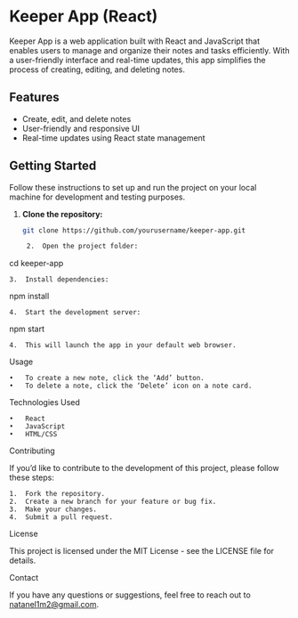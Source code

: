 
# Keeper App (React)

Keeper App is a web application built with React and JavaScript that enables users to manage and organize their notes and tasks efficiently. With a user-friendly interface and real-time updates, this app simplifies the process of creating, editing, and deleting notes.

## Features

- Create, edit, and delete notes
- User-friendly and responsive UI
- Real-time updates using React state management

## Getting Started

Follow these instructions to set up and run the project on your local machine for development and testing purposes.

1. **Clone the repository:**

   ```bash
   git clone https://github.com/yourusername/keeper-app.git

	2.	Open the project folder:

cd keeper-app


	3.	Install dependencies:

npm install


	4.	Start the development server:

npm start

	4.	This will launch the app in your default web browser.

Usage

	•	To create a new note, click the ‘Add’ button. 
	•	To delete a note, click the ‘Delete’ icon on a note card.

Technologies Used

	•	React
	•	JavaScript
	•	HTML/CSS

Contributing

If you’d like to contribute to the development of this project, please follow these steps:

	1.	Fork the repository.
	2.	Create a new branch for your feature or bug fix.
	3.	Make your changes.
	4.	Submit a pull request.

License

This project is licensed under the MIT License - see the LICENSE file for details.


Contact

If you have any questions or suggestions, feel free to reach out to natanel1m2@gmail.com.

